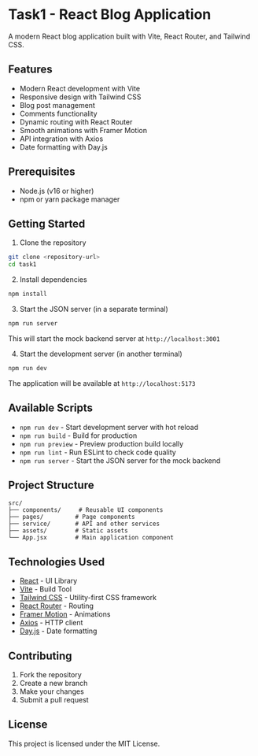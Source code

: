# Task1 - React Blog Application

A modern React blog application built with Vite, React Router, and Tailwind CSS.

## Features

- Modern React development with Vite
- Responsive design with Tailwind CSS
- Blog post management
- Comments functionality
- Dynamic routing with React Router
- Smooth animations with Framer Motion
- API integration with Axios
- Date formatting with Day.js

## Prerequisites

- Node.js (v16 or higher)
- npm or yarn package manager

## Getting Started

1. Clone the repository
```bash
git clone <repository-url>
cd task1
```

2. Install dependencies
```bash
npm install
```

3. Start the JSON server (in a separate terminal)
```bash
npm run server
```
This will start the mock backend server at `http://localhost:3001`

4. Start the development server (in another terminal)
```bash
npm run dev
```

The application will be available at `http://localhost:5173`

## Available Scripts

- `npm run dev` - Start development server with hot reload
- `npm run build` - Build for production
- `npm run preview` - Preview production build locally
- `npm run lint` - Run ESLint to check code quality
- `npm run server` - Start the JSON server for the mock backend

## Project Structure

```
src/
├── components/     # Reusable UI components
├── pages/         # Page components
├── service/       # API and other services
├── assets/        # Static assets
└── App.jsx        # Main application component
```

## Technologies Used

- [React](https://react.dev/) - UI Library
- [Vite](https://vitejs.dev/) - Build Tool
- [Tailwind CSS](https://tailwindcss.com/) - Utility-first CSS framework
- [React Router](https://reactrouter.com/) - Routing
- [Framer Motion](https://www.framer.com/motion/) - Animations
- [Axios](https://axios-http.com/) - HTTP client
- [Day.js](https://day.js.org/) - Date formatting

## Contributing

1. Fork the repository
2. Create a new branch
3. Make your changes
4. Submit a pull request

## License

This project is licensed under the MIT License.
